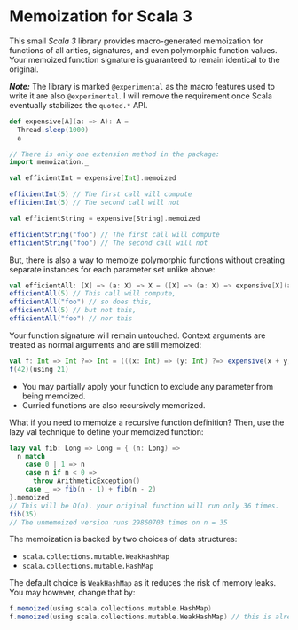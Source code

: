 # Memoization for Scala 3
 
This small *Scala 3* library provides macro-generated memoization for functions of all arities, signatures, and even polymorphic function values. Your memoized function signature is guaranteed to remain identical to the original.

***Note:*** The library is marked ```@experimental``` as the macro features used to write it are also ```@experimental```. I will remove the requirement once Scala eventually stabilizes the `quoted.*` API.
```scala
def expensive[A](a: => A): A =
  Thread.sleep(1000)
  a

// There is only one extension method in the package: 
import memoization._

val efficientInt = expensive[Int].memoized

efficientInt(5) // The first call will compute  
efficientInt(5) // The second call will not 

val efficientString = expensive[String].memoized

efficientString("foo") // The first call will compute  
efficientString("foo") // The second call will not
```

But, there is also a way to memoize polymorphic functions without creating separate instances for each parameter set unlike above:
```scala
val efficientAll: [X] => (a: X) => X = ([X] => (a: X) => expensive[X](a)).memoized
efficientAll(5) // This call will compute,
efficientAll("foo") // so does this,
efficientAll(5) // but not this,
efficientAll("foo") // nor this
```
Your function signature will remain untouched. Context arguments are treated as normal arguments and are still memoized:
```scala
val f: Int => Int ?=> Int = (((x: Int) => (y: Int) ?=> expensive(x + y))).memoized
f(42)(using 21)
```
* You may partially apply your function to exclude any parameter from being memoized.
* Curried functions are also recursively memorized.

What if you need to memoize a recursive function definition? Then, use the lazy val technique to define your memoized function:
```scala
lazy val fib: Long => Long = { (n: Long) =>
  n match
    case 0 | 1 => n
    case n if n < 0 =>
      throw ArithmeticException()
    case _ => fib(n - 1) + fib(n - 2)
}.memoized
// This will be O(n). your original function will run only 36 times. 
fib(35)
// The unmemoized version runs 29860703 times on n = 35
```
The memoization is backed by two choices of data structures: 
* ```scala.collections.mutable.WeakHashMap``` 
* ```scala.collections.mutable.HashMap```

The default choice is ```WeakHashMap``` as it reduces the risk of memory leaks. You may however, change that by:
```scala
f.memoized(using scala.collections.mutable.HashMap)
f.memoized(using scala.collections.mutable.WeakHashMap) // this is already the default if unspecified
```

